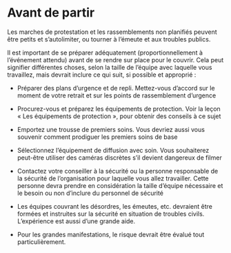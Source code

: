 [Title]: # (Avant de partir)
[Order]: # (6)

# Avant de partir

Les marches de protestation et les rassemblements non planifiés peuvent être petits et s’autolimiter, ou tourner à l’émeute et aux troubles publics.

Il est important de se préparer adéquatement (proportionnellement à l’événement attendu) avant de se rendre sur place pour le couvrir. Cela peut signifier différentes choses, selon la taille de l’équipe avec laquelle vous travaillez, mais devrait inclure ce qui suit, si possible et approprié :

* Préparer des plans d’urgence et de repli. Mettez-vous d’accord sur le moment de votre retrait et sur les points de rassemblement d’urgence

* Procurez-vous et préparez les équipements de protection. Voir la leçon « Les équipements de protection », pour obtenir des conseils à ce sujet

* Emportez une trousse de premiers soins. Vous devriez aussi vous souvenir comment prodiguer les premiers soins de base

* Sélectionnez l’équipement de diffusion avec soin. Vous souhaiterez peut-être utiliser des caméras discrètes s’il devient dangereux de filmer

* Contactez votre conseiller à la sécurité ou la personne responsable de la sécurité de l’organisation pour laquelle vous allez travailler. Cette personne devra prendre en considération la taille d’équipe nécessaire et le besoin ou non d’inclure du personnel de sécurité

* Les équipes couvrant les désordres, les émeutes, etc. devraient être formées et instruites sur la sécurité en situation de troubles civils. L’expérience est aussi d’une grande aide.

* Pour les grandes manifestations, le risque devrait être évalué tout particulièrement.